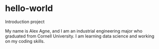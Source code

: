 # hello-world
Introduction project 

My name is Alex Agne, and I am an industrial engineering major who graduated from Cornell University. I am learning data science and working on my coding skills. 
